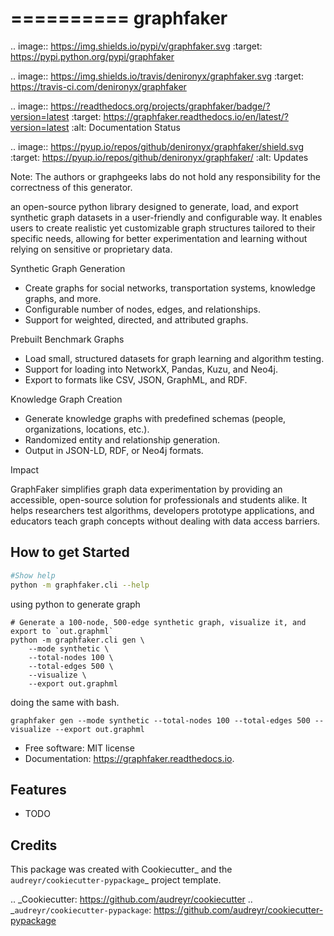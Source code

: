 ==========
graphfaker
==========


.. image:: https://img.shields.io/pypi/v/graphfaker.svg
        :target: https://pypi.python.org/pypi/graphfaker

.. image:: https://img.shields.io/travis/denironyx/graphfaker.svg
        :target: https://travis-ci.com/denironyx/graphfaker

.. image:: https://readthedocs.org/projects/graphfaker/badge/?version=latest
        :target: https://graphfaker.readthedocs.io/en/latest/?version=latest
        :alt: Documentation Status


.. image:: https://pyup.io/repos/github/denironyx/graphfaker/shield.svg
     :target: https://pyup.io/repos/github/denironyx/graphfaker/
     :alt: Updates


Note: The authors or graphgeeks labs do not hold any responsibility for the correctness of this generator.

an open-source python library designed to generate, load, and export synthetic graph datasets in a user-friendly and configurable way. It enables users to create realistic yet customizable graph structures tailored to their specific needs, allowing for better experimentation and learning without relying on sensitive or proprietary data.

Synthetic Graph Generation
  -  Create graphs for social networks, transportation systems, knowledge graphs, and more.
  -  Configurable number of nodes, edges, and relationships.
  -  Support for weighted, directed, and attributed graphs.

Prebuilt Benchmark Graphs
  -  Load small, structured datasets for graph learning and algorithm testing.
  -  Support for loading into NetworkX, Pandas, Kuzu, and Neo4j.
  -  Export to formats like CSV, JSON, GraphML, and RDF.

Knowledge Graph Creation
  -  Generate knowledge graphs with predefined schemas (people, organizations, locations, etc.).
  -  Randomized entity and relationship generation.
  -  Output in JSON-LD, RDF, or Neo4j formats.

Impact

GraphFaker simplifies graph data experimentation by providing an accessible, open-source solution for professionals and students alike. It helps researchers test algorithms, developers prototype applications, and educators teach graph concepts without dealing with data access barriers.


## How to get Started


```sh
#Show help
python -m graphfaker.cli --help
```

using python to generate graph
```
# Generate a 100-node, 500-edge synthetic graph, visualize it, and export to `out.graphml`
python -m graphfaker.cli gen \
    --mode synthetic \
    --total-nodes 100 \
    --total-edges 500 \
    --visualize \
    --export out.graphml
```

doing the same with bash.
```
graphfaker gen --mode synthetic --total-nodes 100 --total-edges 500 --visualize --export out.graphml

```


* Free software: MIT license
* Documentation: https://graphfaker.readthedocs.io.


Features
--------

* TODO

Credits
-------

This package was created with Cookiecutter_ and the `audreyr/cookiecutter-pypackage`_ project template.

.. _Cookiecutter: https://github.com/audreyr/cookiecutter
.. _`audreyr/cookiecutter-pypackage`: https://github.com/audreyr/cookiecutter-pypackage
